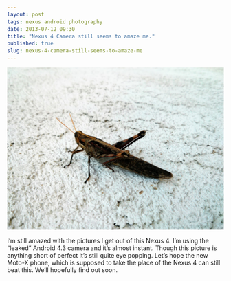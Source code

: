```yaml
---
layout: post
tags: nexus android photography
date: 2013-07-12 09:30
title: "Nexus 4 Camera still seems to amaze me."
published: true
slug: nexus-4-camera-still-seems-to-amaze-me
---
```


![](/images/nexus4-cricket.jpg)

I’m still amazed with the pictures I get out of this Nexus 4. I’m using the “leaked” Android 4.3 camera and it’s almost instant. Though this picture is anything short of perfect it’s still quite eye popping. Let’s hope the new Moto-X phone, which is supposed to take the place of the Nexus 4 can still beat this. We’ll hopefully find out soon.

